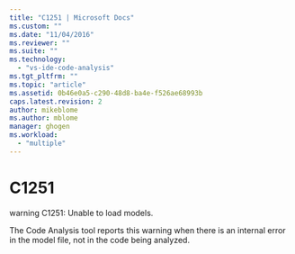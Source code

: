 ```yaml
---
title: "C1251 | Microsoft Docs"
ms.custom: ""
ms.date: "11/04/2016"
ms.reviewer: ""
ms.suite: ""
ms.technology: 
  - "vs-ide-code-analysis"
ms.tgt_pltfrm: ""
ms.topic: "article"
ms.assetid: 0b46e0a5-c290-48d8-ba4e-f526ae68993b
caps.latest.revision: 2
author: mikeblome
ms.author: mblome
manager: ghogen
ms.workload: 
  - "multiple"
---
```

# C1251
warning C1251: Unable to load models.  
  
 The Code Analysis tool reports this warning when there is an internal error in the model file, not in the code being analyzed.